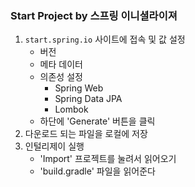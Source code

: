 ### Start Project by 스프링 이니셜라이져
1. `start.spring.io` 사이트에 접속 및 값 설정
   - 버전
   - 메타 데이터
   - 의존성 설정
      - Spring Web
      - Spring Data JPA
      - Lombok
   - 하단에 'Generate' 버튼을 클릭
2. 다운로드 되는 파일을 로컬에 저장
3. 인털리제이 실행
   - 'Import' 프로젝트를 눌려서 읽어오기
   - 'build.gradle' 파일을 읽어준다 